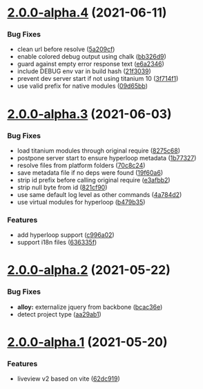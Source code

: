 # [2.0.0-alpha.4](https://github.com/appcelerator/liveview/compare/2.0.0-alpha.3...2.0.0-alpha.4) (2021-06-11)


### Bug Fixes

* clean url before resolve ([5a209cf](https://github.com/appcelerator/liveview/commit/5a209cf3b6b2b88890788edb301d61aa414a46e8))
* enable colored debug output using chalk ([bb326d9](https://github.com/appcelerator/liveview/commit/bb326d91335274781c35f2feb213d625ee4b51cf))
* guard against empty error response text ([e6a2346](https://github.com/appcelerator/liveview/commit/e6a2346adb872d6ce9abd09012b81c7ec8927a9a))
* include DEBUG env var in build hash ([21f3039](https://github.com/appcelerator/liveview/commit/21f3039811b5e8c564bdfc18083dc094b8720040))
* prevent dev server start if not using titanium 10 ([3f714f1](https://github.com/appcelerator/liveview/commit/3f714f104232db89672bee6b86cb794f4bf8250a))
* use valid prefix for native modules ([09d65bb](https://github.com/appcelerator/liveview/commit/09d65bb17220e711ae9263ae5ad37766351cf656))


# [2.0.0-alpha.3](https://github.com/appcelerator/liveview/compare/2.0.0-alpha.2...2.0.0-alpha.3) (2021-06-03)


### Bug Fixes

* load titanium modules through original require ([8275c68](https://github.com/appcelerator/liveview/commit/8275c6832e3eb38853be14e2fb080339abb6197b))
* postpone server start to ensure hyperloop metadata ([1b77327](https://github.com/appcelerator/liveview/commit/1b77327f83829db3be1fee7c5282742b8893b1b3))
* resolve files from platform folders ([70c8c24](https://github.com/appcelerator/liveview/commit/70c8c24976f9107870ea03524d61833bdbc44fd7))
* save metadata file if no deps were found ([19f60a6](https://github.com/appcelerator/liveview/commit/19f60a6c478aa5a87d5ef5ea89823438a595db6d))
* strip id prefix before calling original require ([e3afbb2](https://github.com/appcelerator/liveview/commit/e3afbb246ec028ada4db66c3a5e2d148e852118d))
* strip null byte from id ([821cf90](https://github.com/appcelerator/liveview/commit/821cf90b7bb0e3de1a10f9855c9dc68aad64f570))
* use same default log level as other commands ([4a784d2](https://github.com/appcelerator/liveview/commit/4a784d2f846edd7cbde8a02acc9eaa35927ed5ab))
* use virtual modules for hyperloop ([b479b35](https://github.com/appcelerator/liveview/commit/b479b350ccfef148ce2e5fc80dbe494d122b4227))


### Features

* add hyperloop support ([c996a02](https://github.com/appcelerator/liveview/commit/c996a02d088f5e2d59aaf85772ffa886d9a38eff))
* support i18n files ([636335f](https://github.com/appcelerator/liveview/commit/636335f13ee101fbeb990dfdebf308ad920ad975))



# [2.0.0-alpha.2](https://github.com/appcelerator/liveview/compare/2.0.0-alpha.1...2.0.0-alpha.2) (2021-05-22)


### Bug Fixes

* **alloy:** externalize jquery from backbone ([bcac36e](https://github.com/appcelerator/liveview/commit/bcac36e891e13feaf76a3835a3a255a3291a6db1))
* detect project type ([aa29ab1](https://github.com/appcelerator/liveview/commit/aa29ab11146aa45b1b6b45ae3f12bfc2dcd1ea40))



# [2.0.0-alpha.1](https://github.com/appcelerator/liveview/compare/1.5.5...2.0.0-alpha.1) (2021-05-20)


### Features

* liveview v2 based on vite ([62dc919](https://github.com/appcelerator/liveview/commit/62dc919e3f3557114c5d6593202a3b342bf787fb))
